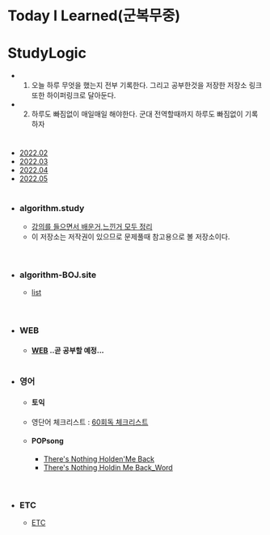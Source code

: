 # Today I Learned(군복무중)
# StudyLogic
  - 1. 오늘 하루 무엇을 했는지 전부 기록한다. 그리고 공부한것을 저장한 저장소 링크또한 하이퍼링크로 달아둔다.
  - 2. 하루도 빠짐없이 매일매일 해야한다. 군대 전역할때까지 하루도 빠짐없이 기록하자
#

- [2022.02](https://github.com/SeungMin2001/TIL/tree/main/2022.02) 
- [2022.03](https://github.com/SeungMin2001/TIL/tree/main/2022.03)
- [2022.04](https://github.com/SeungMin2001/TIL/tree/main/2022.04)
- [2022.05](https://github.com/SeungMin2001/TIL/tree/main/2022.05)

#
 - ### algorithm.study
   - [강의를 들으면서 배운거,느낀거 모두 정리](https://github.com/SeungMin2001/TIL/tree/main/CodingTest)
   - 이 저장소는 저작권이 있으므로 문제풀때 참고용으로 볼 저장소이다.<br><br>
#
 - ### algorithm-BOJ.site
     - [list](https://github.com/SeungMin2001/TIL/tree/main/algorithm_list) <br><br>
#
  - ### WEB
    - #### [WEB](https://github.com/SeungMin2001/TIL/tree/main/WEB) ..곧 공부할 예정... 
# 

 - ### 영어
   - #### 토익
    - 영단어 체크리스트 : [60회독 체크리스트](https://github.com/SeungMin2001/TIL/blob/main/English/TOEIC/%EC%98%81%EB%8B%A8%EC%96%B4%20%EA%B3%84%ED%9A%8D.md) 
      
   - #### POPsong
       - [There's Nothing Holden'Me Back](https://github.com/SeungMin2001/TIL/blob/main/English/POP/There's%20Nothing%20Holdin'Me%20Back.md) 
       - [There's Nothing Holdin Me Back_Word](https://github.com/SeungMin2001/TIL/blob/main/English/POP/There's...Word.md)
  <br><br>
#

 - ### ETC
   - [ETC](https://github.com/SeungMin2001/TIL/blob/main/ETC/ETC_README.md) 
